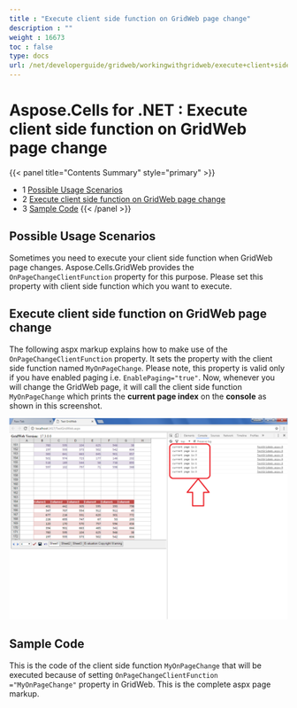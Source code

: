 ```yaml
---
title : "Execute client side function on GridWeb page change" 
description : "" 
weight : 16673 
toc : false
type: docs
url: /net/developerguide/gridweb/workingwithgridweb/execute+client+side+function+on+gridweb+page+change/
---
```


# Aspose.Cells for .NET : Execute client side function on GridWeb page change


{{< panel title="Contents Summary" style="primary" >}}
*   1 [Possible Usage Scenarios](#possible-usage-scenarios)
*   2 [Execute client side function on GridWeb page change](#execute-client-side-function-on-gridweb-page-change)
*   3 [Sample Code](#sample-code)
{{< /panel >}}
 

## Possible Usage Scenarios

Sometimes you need to execute your client side function when GridWeb page changes. Aspose.Cells.GridWeb provides the `OnPageChangeClientFunction` property for this purpose. Please set this property with client side function which you want to execute.

## Execute client side function on GridWeb page change

The following aspx markup explains how to make use of the `OnPageChangeClientFunction` property. It sets the property with the client side function named `MyOnPageChange`. Please note, this property is valid only if you have enabled paging i.e. `EnablePaging="true"`. Now, whenever you will change the GridWeb page, it will call the client side function `MyOnPageChange` which prints the **current page index** on the **console** as shown in this screenshot.

![image](40468496.png)

## Sample Code

This is the code of the client side function `MyOnPageChange` that will be executed because of setting `OnPageChangeClientFunction ="MyOnPageChange"` property in GridWeb. This is the complete aspx page markup.

